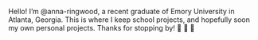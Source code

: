 Hello! I’m @anna-ringwood, a recent graduate of Emory University in Atlanta, Georgia. This is where I keep school projects, and hopefully soon my own personal projects. Thanks for stopping by! 🐳 🐳 🐳

<!---
anna-ringwood/anna-ringwood is a ✨ special ✨ repository because its `README.md` (this file) appears on your GitHub profile.
You can click the Preview link to take a look at your changes.
--->
